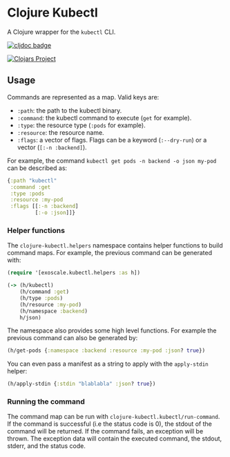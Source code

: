 # Clojure Kubectl

A Clojure wrapper for the `kubectl` CLI.

[![cljdoc badge](https://cljdoc.xyz/badge/exoscale/clojure-kubectl)](https://cljdoc.xyz/d/exoscale/clojure-kubectl/CURRENT)

[![Clojars Project](https://img.shields.io/clojars/v/exoscale/clojure-kubectl.svg)](https://clojars.org/exoscale/clojure-kubectl)

## Usage

Commands are represented as a map. Valid keys are:

- `:path`: the path to the kubectl binary.
- `:command`: the kubectl command to execute (`get` for example).
- `:type`: the resource type (`:pods` for example).
- `:resource`: the resource name.
- `:flags`: a vector of flags. Flags can be a keyword (`:--dry-run`) or a vector (`[:-n :backend]`).

For example, the command `kubectl get pods -n backend -o json my-pod` can be described as:

```clojure
{:path "kubectl"
 :command :get
 :type :pods
 :resource :my-pod
 :flags [[:-n :backend]
         [:-o :json]]}
```

### Helper functions

The `clojure-kubectl.helpers` namespace contains helper functions to build command maps. For example, the previous command can be generated with:

```clojure
(require '[exoscale.kubectl.helpers :as h])

(-> (h/kubectl)
    (h/command :get)
    (h/type :pods)
    (h/resource :my-pod)
    (h/namespace :backend)
    h/json)

```

The namespace also provides some high level functions. For example the previous command can also be generated by:

```clojure
(h/get-pods {:namespace :backend :resource :my-pod :json? true})
```

You can even pass a manifest as a string to apply with the `apply-stdin` helper:

```clojure
(h/apply-stdin {:stdin "blablabla" :json? true})
```

### Running the command

The command map can be run with `clojure-kubectl.kubectl/run-command`.
If the command is successful (i.e the status code is 0), the stdout of the command will be returned.
If the command fails, an exception will be thrown. The exception data will contain the executed command, the stdout, stderr, and the status code.
